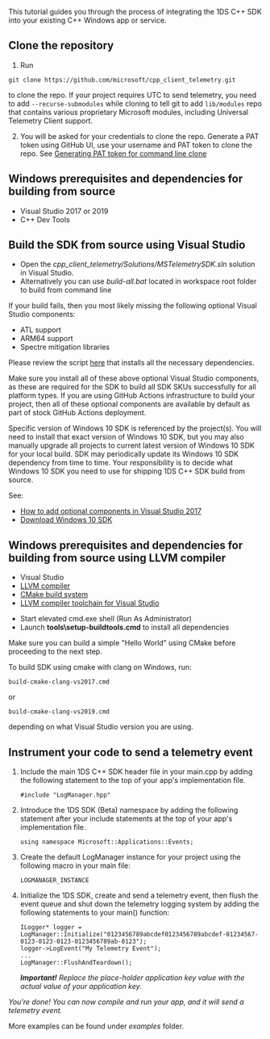 
This tutorial guides you through the process of integrating the 1DS C++ SDK into your existing C++ Windows app or service.

## **Clone the repository**

1. Run

```git clone https://github.com/microsoft/cpp_client_telemetry.git```

to clone the repo. If your project requires UTC to send telemetry, you need to add `--recurse-submodules` while cloning to tell git to add `lib/modules` repo that contains various proprietary Microsoft modules, including Universal Telemetry Client support.

2. You will be asked for your credentials to clone the repo. Generate a PAT token using GitHub UI, use your username and PAT token to clone the repo. See [Generating PAT token for command line clone](https://help.github.com/en/github/authenticating-to-github/creating-a-personal-access-token-for-the-command-line)

## **Windows prerequisites and dependencies for building from source**

* Visual Studio 2017 or 2019
* C++ Dev Tools

## **Build the SDK from source using Visual Studio**

* Open the *cpp_client_telemetry/Solutions/MSTelemetrySDK.sln* solution in Visual Studio.
* Alternatively you can use *build-all.bat* located in workspace root folder to build from command line

If your build fails, then you most likely missing the following optional Visual Studio components:
- ATL support
- ARM64 support
- Spectre mitigation libraries

Please review the script [here](../tools/setup-buildtools.cmd) that installs all the necessary dependencies.

Make sure you install all of these above optional Visual Studio components, as these are required for the SDK to build all SDK SKUs successfully for all platform types. If you are using GitHub Actions infrastructure to build your project, then all of these optional components are available by default as part of stock GitHub Actions deployment.

Specific version of Windows 10 SDK is referenced by the project(s). You will need to install that exact version of Windows 10 SDK, but you may also manually upgrade all projects to current latest version of Windows 10 SDK for your local build. SDK may periodically update its Windows 10 SDK dependency from time to time. Your responsibility is to decide what Windows 10 SDK you need to use for shipping 1DS C++ SDK build from source.

See:
- [How to add optional components in Visual Studio 2017](https://docs.microsoft.com/en-us/visualstudio/install/modify-visual-studio?view=vs-2017)
- [Download Windows 10 SDK](https://developer.microsoft.com/en-us/windows/downloads/windows-10-sdk)

## **Windows prerequisites and dependencies for building from source using LLVM compiler**

* Visual Studio
* [LLVM compiler](https://releases.llvm.org/download.html)
* [CMake build system](https://cmake.org/download/)
* [LLVM compiler toolchain for Visual Studio](https://marketplace.visualstudio.com/items?itemName=LLVMExtensions.llvm-toolchain)

- Start elevated cmd.exe shell (Run As Administrator)
- Launch **tools\setup-buildtools.cmd** to install all dependencies

Make sure you can build a simple "Hello World" using CMake before proceeding to the next step.

To build SDK using cmake with clang on Windows, run:

```build-cmake-clang-vs2017.cmd```

  or

```build-cmake-clang-vs2019.cmd```

depending on what Visual Studio version you are using.

## **Instrument your code to send a telemetry event**

1. Include the main 1DS C++ SDK header file in your main.cpp by adding the following statement to the top of your app's implementation file.

	```
    #include "LogManager.hpp"
	```
    
2. Introduce the 1DS SDK (Beta) namespace by adding the following statement after your include statements at the top of your app's implementation file.

    ```
    using namespace Microsoft::Applications::Events; 
    ```

3. Create the default LogManager instance for your project using the following macro in your main file:

    ```
    LOGMANAGER_INSTANCE
    ```

4. Initialize the 1DS SDK, create and send a telemetry event, then flush the event queue and shut down the telemetry
logging system by adding the following statements to your main() function:

    ```
    ILogger* logger = LogManager::Initialize("0123456789abcdef0123456789abcdef-01234567-0123-0123-0123-0123456789ab-0123");
    logger->LogEvent("My Telemetry Event");
    ...
    LogManager::FlushAndTeardown();
    ```
    _**Important!** Replace the place-holder application key value with the actual value of your application key._

*You're done! You can now compile and run your app, and it will send a telemetry event.*

More examples can be found under *examples* folder.

